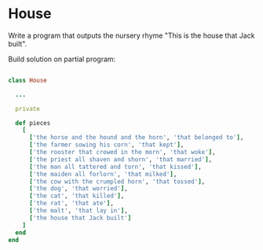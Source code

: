 # House

Write a program that outputs the nursery rhyme "This is the house that Jack built".

Build solution on partial program:
```ruby

class House

  ...

  private

  def pieces
    [
      ['the horse and the hound and the horn', 'that belonged to'],
      ['the farmer sowing his corn', 'that kept'],
      ['the rooster that crowed in the morn', 'that woke'],
      ['the priest all shaven and shorn', 'that married'],
      ['the man all tattered and torn', 'that kissed'],
      ['the maiden all forlorn', 'that milked'],
      ['the cow with the crumpled horn', 'that tossed'],
      ['the dog', 'that worried'],
      ['the cat', 'that killed'],
      ['the rat', 'that ate'],
      ['the malt', 'that lay in'],
      ['the house that Jack built']
    ]
  end
end
```